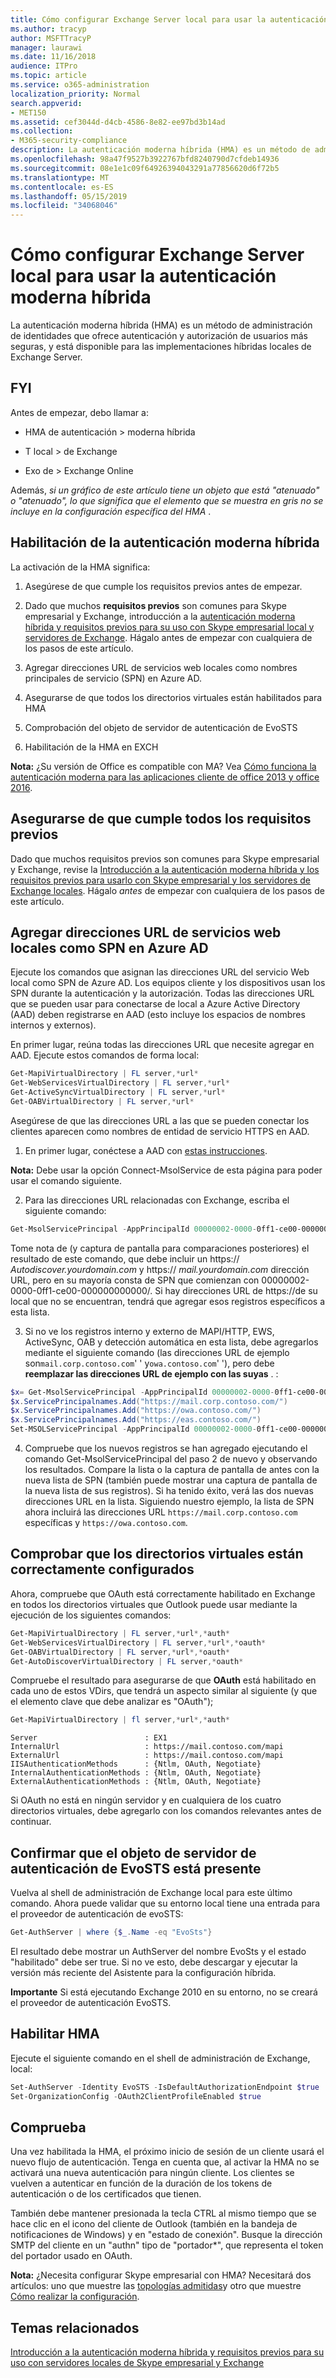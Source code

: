 ```yaml
---
title: Cómo configurar Exchange Server local para usar la autenticación moderna híbrida
ms.author: tracyp
author: MSFTTracyP
manager: laurawi
ms.date: 11/16/2018
audience: ITPro
ms.topic: article
ms.service: o365-administration
localization_priority: Normal
search.appverid:
- MET150
ms.assetid: cef3044d-d4cb-4586-8e82-ee97bd3b14ad
ms.collection:
- M365-security-compliance
description: La autenticación moderna híbrida (HMA) es un método de administración de identidades que ofrece autenticación y autorización de usuarios más seguras, y está disponible para las implementaciones híbridas locales de Exchange Server.
ms.openlocfilehash: 98a47f9527b3922767bfd8240790d7cfdeb14936
ms.sourcegitcommit: 08e1e1c09f64926394043291a77856620d6f72b5
ms.translationtype: MT
ms.contentlocale: es-ES
ms.lasthandoff: 05/15/2019
ms.locfileid: "34068046"
---
```

# <a name="how-to-configure-exchange-server-on-premises-to-use-hybrid-modern-authentication"></a>Cómo configurar Exchange Server local para usar la autenticación moderna híbrida

La autenticación moderna híbrida (HMA) es un método de administración de identidades que ofrece autenticación y autorización de usuarios más seguras, y está disponible para las implementaciones híbridas locales de Exchange Server.
  
## <a name="fyi"></a>FYI

Antes de empezar, debo llamar a:
  
- HMA de autenticación \> moderna híbrida
    
- T local \> de Exchange
    
- Exo de \> Exchange Online
    
Además, *si un gráfico de este artículo tiene un objeto que está "atenuado" o "atenuado", lo que significa que el elemento que se muestra en gris no se incluye en la configuración específica del HMA* . 
  
## <a name="enabling-hybrid-modern-authentication"></a>Habilitación de la autenticación moderna híbrida

La activación de la HMA significa:
  
1. Asegúrese de que cumple los requisitos previos antes de empezar.
    
1. Dado que muchos **requisitos previos** son comunes para Skype empresarial y Exchange, introducción a la [autenticación moderna híbrida y requisitos previos para su uso con Skype empresarial local y servidores de Exchange](hybrid-modern-auth-overview.md). Hágalo antes de empezar con cualquiera de los pasos de este artículo.
    
2. Agregar direcciones URL de servicios web locales como nombres principales de servicio (SPN) en Azure AD.
    
3. Asegurarse de que todos los directorios virtuales están habilitados para HMA
    
4. Comprobación del objeto de servidor de autenticación de EvoSTS
    
5. Habilitación de la HMA en EXCH
    
 **Nota:** ¿Su versión de Office es compatible con MA? Vea [Cómo funciona la autenticación moderna para las aplicaciones cliente de office 2013 y office 2016](modern-auth-for-office-2013-and-2016.md).
  
## <a name="make-sure-you-meet-all-the-pre-reqs"></a>Asegurarse de que cumple todos los requisitos previos

Dado que muchos requisitos previos son comunes para Skype empresarial y Exchange, revise la [Introducción a la autenticación moderna híbrida y los requisitos previos para usarlo con Skype empresarial y los servidores de Exchange locales](hybrid-modern-auth-overview.md). Hágalo *antes* de empezar con cualquiera de los pasos de este artículo. 
  
## <a name="add-on-premises-web-service-urls-as-spns-in-azure-ad"></a>Agregar direcciones URL de servicios web locales como SPN en Azure AD

Ejecute los comandos que asignan las direcciones URL del servicio Web local como SPN de Azure AD. Los equipos cliente y los dispositivos usan los SPN durante la autenticación y la autorización. Todas las direcciones URL que se pueden usar para conectarse de local a Azure Active Directory (AAD) deben registrarse en AAD (esto incluye los espacios de nombres internos y externos).
  
En primer lugar, reúna todas las direcciones URL que necesite agregar en AAD. Ejecute estos comandos de forma local:
  
```powershell
Get-MapiVirtualDirectory | FL server,*url*
Get-WebServicesVirtualDirectory | FL server,*url*
Get-ActiveSyncVirtualDirectory | FL server,*url*
Get-OABVirtualDirectory | FL server,*url*
```
    
Asegúrese de que las direcciones URL a las que se pueden conectar los clientes aparecen como nombres de entidad de servicio HTTPS en AAD.
  
1. En primer lugar, conéctese a AAD con [estas instrucciones](https://docs.microsoft.com/office365/enterprise/powershell/connect-to-office-365-powershell). 

 **Nota:** Debe usar la opción Connect-MsolService de esta página para poder usar el comando siguiente. 
    
2. Para las direcciones URL relacionadas con Exchange, escriba el siguiente comando:
    
```powershell
Get-MsolServicePrincipal -AppPrincipalId 00000002-0000-0ff1-ce00-000000000000 | select -ExpandProperty ServicePrincipalNames
```

Tome nota de (y captura de pantalla para comparaciones posteriores) el resultado de este comando, que debe incluir un https:// *Autodiscover.yourdomain.com* y https:// *mail.yourdomain.com* dirección URL, pero en su mayoría consta de SPN que comienzan con 00000002-0000-0ff1-ce00-000000000000/. Si hay direcciones URL de https://de su local que no se encuentran, tendrá que agregar esos registros específicos a esta lista. 
  
3. Si no ve los registros interno y externo de MAPI/HTTP, EWS, ActiveSync, OAB y detección automática en esta lista, debe agregarlos mediante el siguiente comando (las direcciones URL de ejemplo son`mail.corp.contoso.com`' ' y`owa.contoso.com`' '), pero debe **reemplazar las direcciones URL de ejemplo con las suyas** . : <br/>
```powershell
$x= Get-MsolServicePrincipal -AppPrincipalId 00000002-0000-0ff1-ce00-000000000000   
$x.ServicePrincipalnames.Add("https://mail.corp.contoso.com/")
$x.ServicePrincipalnames.Add("https://owa.contoso.com/")
$x.ServicePrincipalnames.Add("https://eas.contoso.com/")
Set-MSOLServicePrincipal -AppPrincipalId 00000002-0000-0ff1-ce00-000000000000 -ServicePrincipalNames $x.ServicePrincipalNames
```
 
4. Compruebe que los nuevos registros se han agregado ejecutando el comando Get-MsolServicePrincipal del paso 2 de nuevo y observando los resultados. Compare la lista o la captura de pantalla de antes con la nueva lista de SPN (también puede mostrar una captura de pantalla de la nueva lista de sus registros). Si ha tenido éxito, verá las dos nuevas direcciones URL en la lista. Siguiendo nuestro ejemplo, la lista de SPN ahora incluirá las direcciones URL `https://mail.corp.contoso.com` específicas y `https://owa.contoso.com`. 
  
## <a name="verify-virtual-directories-are-properly-configured"></a>Comprobar que los directorios virtuales están correctamente configurados

Ahora, compruebe que OAuth está correctamente habilitado en Exchange en todos los directorios virtuales que Outlook puede usar mediante la ejecución de los siguientes comandos:

```powershell
Get-MapiVirtualDirectory | FL server,*url*,*auth* 
Get-WebServicesVirtualDirectory | FL server,*url*,*oauth*
Get-OABVirtualDirectory | FL server,*url*,*oauth*
Get-AutoDiscoverVirtualDirectory | FL server,*oauth*
```

Compruebe el resultado para asegurarse de que **OAuth** está habilitado en cada uno de estos VDirs, que tendrá un aspecto similar al siguiente (y que el elemento clave que debe analizar es "OAuth"); 

```powershell
Get-MapiVirtualDirectory | fl server,*url*,*auth*
```

```
Server                        : EX1
InternalUrl                   : https://mail.contoso.com/mapi
ExternalUrl                   : https://mail.contoso.com/mapi
IISAuthenticationMethods      : {Ntlm, OAuth, Negotiate}
InternalAuthenticationMethods : {Ntlm, OAuth, Negotiate}
ExternalAuthenticationMethods : {Ntlm, OAuth, Negotiate}
```
  
Si OAuth no está en ningún servidor y en cualquiera de los cuatro directorios virtuales, debe agregarlo con los comandos relevantes antes de continuar.
  
## <a name="confirm-the-evosts-auth-server-object-is-present"></a>Confirmar que el objeto de servidor de autenticación de EvoSTS está presente

Vuelva al shell de administración de Exchange local para este último comando. Ahora puede validar que su entorno local tiene una entrada para el proveedor de autenticación de evoSTS:
  
```powershell
Get-AuthServer | where {$_.Name -eq "EvoSts"}
```

El resultado debe mostrar un AuthServer del nombre EvoSts y el estado "habilitado" debe ser true. Si no ve esto, debe descargar y ejecutar la versión más reciente del Asistente para la configuración híbrida.
  
 **Importante** Si está ejecutando Exchange 2010 en su entorno, no se creará el proveedor de autenticación EvoSTS. 
  
## <a name="enable-hma"></a>Habilitar HMA

Ejecute el siguiente comando en el shell de administración de Exchange, local:

```powershell
Set-AuthServer -Identity EvoSTS -IsDefaultAuthorizationEndpoint $true  
Set-OrganizationConfig -OAuth2ClientProfileEnabled $true
```
    
## <a name="verify"></a>Comprueba

Una vez habilitada la HMA, el próximo inicio de sesión de un cliente usará el nuevo flujo de autenticación. Tenga en cuenta que, al activar la HMA no se activará una nueva autenticación para ningún cliente. Los clientes se vuelven a autenticar en función de la duración de los tokens de autenticación o de los certificados que tienen.
  
También debe mantener presionada la tecla CTRL al mismo tiempo que se hace clic en el icono del cliente de Outlook (también en la bandeja de notificaciones de Windows) y en "estado de conexión". Busque la dirección SMTP del cliente en un "authn" tipo de "portador\*", que representa el token del portador usado en OAuth.
  
 **Nota:** ¿Necesita configurar Skype empresarial con HMA? Necesitará dos artículos: uno que muestre las [topologías admitidas](https://docs.microsoft.com/skypeforbusiness/plan-your-deployment/modern-authentication/topologies-supported)y otro que muestre [Cómo realizar la configuración](configure-skype-for-business-for-hybrid-modern-authentication.md).
  

## <a name="related-topics"></a>Temas relacionados

[Introducción a la autenticación moderna híbrida y requisitos previos para su uso con servidores locales de Skype empresarial y Exchange](hybrid-modern-auth-overview.md) 
  


